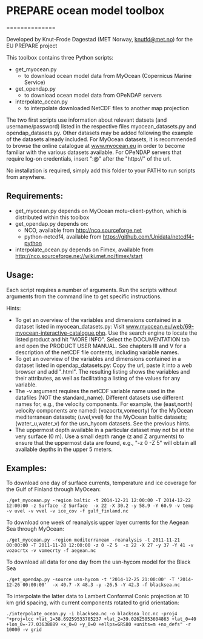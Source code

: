 # PREPARE ocean model toolbox
==============

Developed by Knut-Frode Dagestad 
   (MET Norway, knutfd@met.no)
   for the EU PREPARE project


This toolbox contains three Python scripts:

- get_myocean.py
    - to download ocean model data from MyOcean (Copernicus Marine Service)
- get_opendap.py
    - to download ocean model data from OPeNDAP servers
- interpolate_ocean.py
    - to interpolate downloaded NetCDF files to another map projection

The two first scripts use information about relevant datsets (and
username/password) listed in the respective files myocean_datasets.py
and opendap_datasets.py. Other datasets may be added following the
example of the datasets already included. For MyOcean datasets, it is
recommended to browse the online catalogue at www.myocean.eu in order
to become familiar with the various datasets available. For OPeNDAP
servers that require log-on credentials, insert "<userid>:<passwd>@"
after the "http://" of the url.


No installation is required, simply add this folder to your PATH to run scripts from anywhere.


Requirements:
--------------
- get_myocean.py depends on MyOcean motu-client-python, which is distributed within this toolbox
- get_opendap.py depends on:
    - NCO, available from http://nco.sourceforge.net
    - python-netcdf4, available from https://github.com/Unidata/netcdf4-python
- interpolate_ocean.py depends on Fimex, available from 
        http://nco.sourceforge.ne://wiki.met.no/fimex/start


Usage:
--------------

Each script requires a number of arguments. Run the scripts without arguments from the command line to get specific instructions.

Hints:
- To get an overview of the variables and dimensions contained in a dataset listed in myocean_datasets.py: Visit www.myocean.eu/web/69-myocean-interactive-catalogue.php. Use the search engine to locate the listed product and hit "MORE INFO". Select the DOCUMENTATION tab and open the PRODUCT USER MANUAL. See chapters III and V for a description of the netCDF file contents, including variable names.  
- To get an overview of the variables and dimensions contained in a dataset listed in opendap_datasets.py: Copy the url, paste it into a web browser and add ".html". The resulting listing shows the variables and their attributes, as well as facilitating a listing of the values for any variable. 
- The -v argument requires the netCDF variable name used in the datafiles (NOT the standard_name). Different datasets use different names for, e.g., the velocity components. For example, the (east,north) velocity components are named: (vozocrtx,vomecrty) for the MyOcean mediterranean datasets; (uvel,vvel) for the MyOcean baltic datasets; (water_u,water_v) for the usn_hycom datasets. See the previous hints. 
- The uppermost depth available in a particular dataset may not be at the very surface (0 m). Use a small depth range (z and Z arguments) to ensure that the uppermost data are found, e.g., "-z 0 -Z 5" will obtain all available depths in the upper 5 meters.
 

Examples:
--------------

To download one day of surface currents, temperature and ice coverage for the Gulf of Finland through MyOcean:

    ./get_myocean.py -region baltic -t 2014-12-21 12:00:00 -T 2014-12-22 12:00:00 -z Surface -Z Surface  -x 22 -X 30.2 -y 58.9 -Y 60.9 -v temp -v uvel -v vvel -v ice_cov -f gulf_finland.nc

To download one week of reanalysis upper layer currents for the Aegean Sea through MyOcean:

    ./get_myocean.py -region mediterranean -reanalysis -t 2011-11-21 00:00:00 -T 2011-11-28 12:00:00 -z 0 -Z 5  -x 22 -X 27 -y 37 -Y 41 -v vozocrtx -v vomecrty -f aegean.nc

To download all data for one day from the usn-hycom model for the Black Sea

    ./get_opendap.py -source usn-hycom -t '2014-12-25 21:00:00' -T '2014-12-26 00:00:00'  -x 40.7 -X 48.3 -y -26.5 -Y 42.3 -f blacksea.nc

To interpolate the latter data to Lambert Conformal Conic projection at 10 km grid spacing, with current components rotated to grid orientation:

    ./interpolate_ocean.py -i blacksea.nc -o blacksea_lcc.nc -proj4 "+proj=lcc +lat_1=38.69259533705237 +lat_2=39.02625053604863 +lat_0=40 +lon_0=-77.03638889 +x_0=0 +y_0=0 +ellps=GRS80 +units=m +no_defs" -r 10000 -v grid

